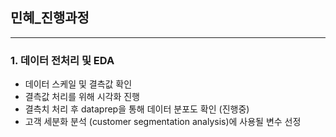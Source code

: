 ## 민혜_진행과정
---
### 1. 데이터 전처리 및 EDA
- 데이터 스케일 및 결측값 확인
- 결측값 처리를 위해 시각화 진행
- 결측치 처리 후 dataprep을 통해 데이터 분포도 확인 (진행중)
- 고객 세분화 분석 (customer segmentation analysis)에 사용될 변수 선정

